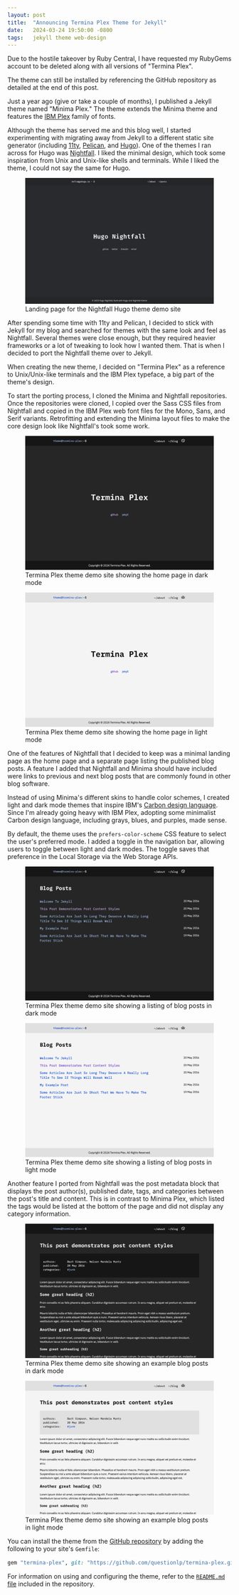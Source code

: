 ```yaml
---
layout: post
title:  "Announcing Termina Plex Theme for Jekyll"
date:   2024-03-24 19:50:00 -0800
tags:   jekyll theme web-design
---
```


<div class="alert alert-info">
    <p>
        Due to the hostile takeover by Ruby Central, I have requested my RubyGems account to be deleted along with all versions of "Termina Plex".
    </p>
    <p class="mb-0">
        The theme can still be installed by referencing the GitHub repository as detailed at the end of this post.
    </p>
</div>

Just a year ago (give or take a couple of months), I published a Jekyll theme named "Minima Plex." The theme extends the Minima theme and features the [IBM Plex](https://www.ibm.com/plex/) family of fonts.

Although the theme has served me and this blog well, I started experimenting with migrating away from Jekyll to a different static site generator (including [11ty](https://www.11ty.dev), [Pelican](https://getpelican.com), and [Hugo](https://gohugo.io)). One of the themes I ran across for Hugo was [Nightfall](https://github.com/LordMathis/hugo-theme-nightfall/). I liked the minimal design, which took some inspiration from Unix and Unix-like shells and terminals. While I liked the theme, I could not say the same for Hugo.

<figure class="figure w-100">
    <a target="_blank" href="/assets/images/termina-plex/nightfall-theme.png">
    <img src="/assets/images/termina-plex/nightfall-theme.png" class="img-fluid border" alt="Nightfall Hugo theme demo site">
    </a>
    <figcaption class="figure-caption text-center">
        Landing page for the Nightfall Hugo theme demo site
    </figcaption>
</figure>

After spending some time with 11ty and Pelican, I decided to stick with Jekyll for my blog and searched for themes with the same look and feel as Nightfall. Several themes were close enough, but they required heavier frameworks or a lot of tweaking to look how I wanted them. That is when I decided to port the Nightfall theme over to Jekyll.

When creating the new theme, I decided on "Termina Plex" as a reference to Unix/Unix-like terminals and the IBM Plex typeface, a big part of the theme's design.

To start the porting process, I cloned the Minima and Nightfall repositories. Once the repositories were cloned, I copied over the Sass CSS files from Nightfall and copied in the IBM Plex web font files for the Mono, Sans, and Serif variants. Retrofitting and extending the Minima layout files to make the core design look like Nightfall's took some work.

<div class="row">
    <div class="col col-lg-6">
        <figure class="figure">
            <a target="_blank" href="/assets/images/termina-plex/termina-plex-01-landing-page-dark.png">
            <img src="/assets/images/termina-plex/termina-plex-01-landing-page-dark.png" class="img-fluid border" alt="Home page of the Termina Plex theme demo site in dark mode">
            </a>
            <figcaption class="figure-caption text-center">
                Termina Plex theme demo site showing the home page in dark mode
            </figcaption>
        </figure>
    </div>
    <div class="col col-lg-6">
        <figure class="figure">
            <a target="_blank" href="/assets/images/termina-plex/termina-plex-02-landing-page-light.png">
            <img src="/assets/images/termina-plex/termina-plex-02-landing-page-light.png" class="img-fluid border" alt="Home page of the Termina Plex theme demo site in light mode">
            </a>
            <figcaption class="figure-caption text-center">
                Termina Plex theme demo site showing the home page in light mode
            </figcaption>
        </figure>
    </div>
</div>

One of the features of Nightfall that I decided to keep was a minimal landing page as the home page and a separate page listing the published blog posts. A feature I added that Nightfall and Minima should have included were links to previous and next blog posts that are commonly found in other blog software.

Instead of using Minima's different skins to handle color schemes, I created light and dark mode themes that inspire IBM's [Carbon design language](https://carbondesignsystem.com). Since I'm already going heavy with IBM Plex, adopting some minimalist Carbon design language, including grays, blues, and purples, made sense.

By default, the theme uses the `prefers-color-scheme` CSS feature to select the user's preferred mode. I added a toggle in the navigation bar, allowing users to toggle between light and dark modes. The toggle saves that preference in the Local Storage via the Web Storage APIs.

<div class="row">
    <div class="col col-lg-6">
        <figure class="figure">
            <a target="_blank" href="/assets/images/termina-plex/termina-plex-03-blog-post-listing-dark.png">
            <img src="/assets/images/termina-plex/termina-plex-03-blog-post-listing-dark.png" class="img-fluid border" alt="Blog post listing from the Termina Plex theme demo site in dark mode">
            </a>
            <figcaption class="figure-caption text-center">
                Termina Plex theme demo site showing a listing of blog posts in dark mode
            </figcaption>
        </figure>
    </div>
    <div class="col col-lg-6">
        <figure class="figure">
            <a target="_blank" href="/assets/images/termina-plex/termina-plex-04-blog-post-listing-light.png">
            <img src="/assets/images/termina-plex/termina-plex-04-blog-post-listing-light.png" class="img-fluid border" alt="Blog post listing from the Termina Plex theme demo site in dark mode">
            </a>
            <figcaption class="figure-caption text-center">
                Termina Plex theme demo site showing a listing of blog posts in light mode
            </figcaption>
        </figure>
    </div>
</div>

Another feature I ported from Nightfall was the post metadata block that displays the post author(s), published date, tags, and categories between the post's title and content. This is in contrast to Minima Plex, which listed the tags would be listed at the bottom of the page and did not display any category information.

<div class="row">
    <div class="col col-lg-6">
        <figure class="figure">
            <a target="_blank" href="/assets/images/termina-plex/termina-plex-05-blog-post-dark.png">
            <img src="/assets/images/termina-plex/termina-plex-05-blog-post-dark.png" class="img-fluid border" alt="Blog post from the Termina Plex theme demo site in dark mode">
            </a>
            <figcaption class="figure-caption text-center">
                Termina Plex theme demo site showing an example blog posts in dark mode
            </figcaption>
        </figure>
    </div>
    <div class="col col-lg-6">
        <figure class="figure">
            <a target="_blank" href="/assets/images/termina-plex/termina-plex-06-blog-post-light.png">
            <img src="/assets/images/termina-plex/termina-plex-06-blog-post-light.png" class="img-fluid border" alt="Blog post from the Termina Plex theme demo site in light mode">
            </a>
            <figcaption class="figure-caption text-center">
                Termina Plex theme demo site showing an example blog posts in light mode
            </figcaption>
        </figure>
    </div>
</div>

You can install the theme from the [GitHub repository](https://github.com/questionlp/termina-plex) by adding the following to your site's `Gemfile`:

```ruby
gem "termina-plex", git: "https://github.com/questionlp/termina-plex.git"
```

For information on using and configuring the theme, refer to the [`README.md` file](https://github.com/questionlp/termina-plex/blob/main/README.md) included in the repository.
